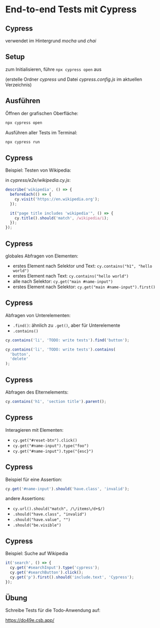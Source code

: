 # End-to-end Tests mit Cypress

## Cypress

verwendet im Hintergrund _mocha_ und _chai_

## Setup

zum Initialisieren, führe `npx cypress open` aus

(erstelle Ordner _cypress_ und Datei _cypress.config.js_ im aktuellen Verzeichnis)

## Ausführen

Öffnen der grafischen Oberfläche:

```bash
npx cypress open
```

Ausführen aller Tests im Terminal:

```bash
npx cypress run
```

## Cypress

Beispiel: Testen von Wikipedia:

in _cypress/e2e/wikipedia.cy.js_:

```js
describe('wikipedia', () => {
  beforeEach(() => {
    cy.visit('https://en.wikipedia.org');
  });

  it("page title includes 'wikipedia'", () => {
    cy.title().should('match', /wikipedia/i);
  });
});
```

## Cypress

globales Abfragen von Elementen:

- erstes Element nach Selektor und Text: `cy.contains("h1", "hello world")`
- erstes Element nach Text: `cy.contains("hello world")`
- alle nach Selektor: `cy.get("main #name-input")`
- erstes Element nach Selektor: `cy.get("main #name-input").first()`

## Cypress

Abfragen von Unterelementen:

- `.find()`: ähnlich zu `.get()`, aber für Unterelemente
- `.contains()`

```js
cy.contains('li', 'TODO: write tests').find('button');
```

```js
cy.contains('li', 'TODO: write tests').contains(
  'button',
  'delete'
);
```

## Cypress

Abfragen des Elternelements:

```js
cy.contains('h1', 'section title').parent();
```

## Cypress

Interagieren mit Elementen:

- `cy.get("#reset-btn").click()`
- `cy.get("#name-input").type("foo")`
- `cy.get("#name-input").type("{esc}")`

## Cypress

Beispiel für eine Assertion:

```js
cy.get('#name-input').should('have.class', 'invalid');
```

andere Assertions:

- `cy.url().should("match", /\/items\/d+$/)`
- `.should("have.class", "invalid")`
- `.should("have.value", "")`
- `.should("be.visible")`

## Cypress

Beispiel: Suche auf Wikipedia

```js
it('search', () => {
  cy.get('#searchInput').type('cypress');
  cy.get('#searchButton').click();
  cy.get('p').first().should('include.text', 'Cypress');
});
```

## Übung

Schreibe Tests für die Todo-Anwendung auf:

https://do49e.csb.app/

